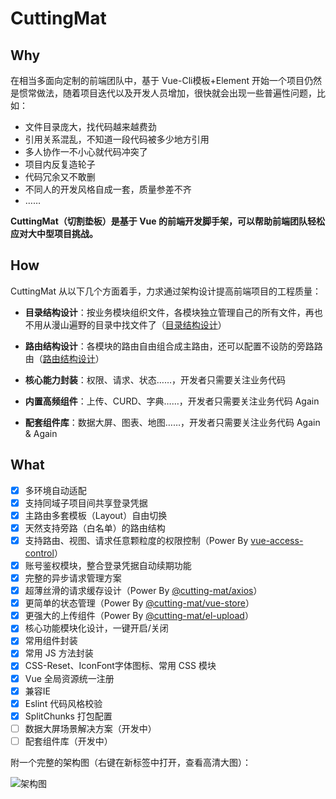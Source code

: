 # CuttingMat

## Why

在相当多面向定制的前端团队中，基于 Vue-Cli模板+Element 开始一个项目仍然是惯常做法，随着项目迭代以及开发人员增加，很快就会出现一些普遍性问题，比如：

- 文件目录庞大，找代码越来越费劲
- 引用关系混乱，不知道一段代码被多少地方引用
- 多人协作一不小心就代码冲突了
- 项目内反复造轮子
- 代码冗余又不敢删
- 不同人的开发风格自成一套，质量参差不齐
- ……

**CuttingMat（切割垫板）是基于 Vue 的前端开发脚手架，可以帮助前端团队轻松应对大中型项目挑战。**

## How

CuttingMat 从以下几个方面着手，力求通过架构设计提高前端项目的工程质量：

- **目录结构设计**：按业务模块组织文件，各模块独立管理自己的所有文件，再也不用从漫山遍野的目录中找文件了（[目录结构设计](./intro-catalogue)）

- **路由结构设计**：各模块的路由自由组合成主路由，还可以配置不设防的旁路路由（[路由结构设计](./intro-routes)）

- **核心能力封装**：权限、请求、状态……，开发者只需要关注业务代码

- **内置高频组件**：上传、CURD、字典……，开发者只需要关注业务代码 Again

- **配套组件库**：数据大屏、图表、地图……，开发者只需要关注业务代码 Again & Again

## What

- [x] 多环境自动适配
- [x] 支持同域子项目间共享登录凭据
- [x] 主路由多套模板（Layout）自由切换
- [x] 天然支持旁路（白名单）的路由结构
- [x] 支持路由、视图、请求任意颗粒度的权限控制（Power By [vue-access-control](https://github.com/tower1229/Vue-Access-Control/blob/master/README_CN.md)）
- [x] 账号鉴权模块，整合登录凭据自动续期功能
- [x] 完整的异步请求管理方案
- [x] 超薄丝滑的请求缓存设计（Power By [@cutting-mat/axios](https://github.com/cutting-mat/axios/blob/main/README_CN.md)）
- [x] 更简单的状态管理（Power By [@cutting-mat/vue-store](https://github.com/cutting-mat/vue-store/blob/main/README_CN.md)）
- [x] 更强大的上传组件（Power By [@cutting-mat/el-upload](https://github.com/cutting-mat/el-upload)）
- [x] 核心功能模块化设计，一键开启/关闭
- [x] 常用组件封装
- [x] 常用 JS 方法封装
- [x] CSS-Reset、IconFont字体图标、常用 CSS 模块
- [x] Vue 全局资源统一注册
- [x] 兼容IE
- [x] Eslint 代码风格校验
- [x] SplitChunks 打包配置
- [ ] 数据大屏场景解决方案（开发中）
- [ ] 配套组件库（开发中）

附一个完整的架构图（右键在新标签中打开，查看高清大图）：

![架构图](/assets/img/CuttingMat.png)
